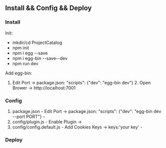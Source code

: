 ## Install && Config && Deploy
### Install
  Init:
  * mkdir/cd ProjectCatalog
  * npm init
  * npm i egg --save
  * npm i egg-bin --save--dev
  * npm run dev

  Add egg-bin:
  1. Edit Port -> package.json:  "scripts": {"dev": "egg-bin dev"}
	2. Open Brower -> http://localhost:7001
### Config
  1. package.json
    - Edit Port -> package.json:  "scripts": {"dev": "egg-bin dev --port PORT"}
    - 
  2. config/plugin.js
    - Enable Plugin -> 
  3. config/config.default.js
    - Add Cookies Keys -> keys:'your key'
    - 
### Deploy


	

 
